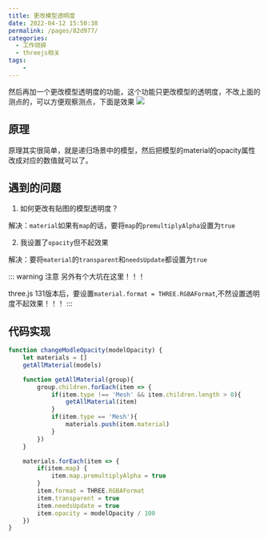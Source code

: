 ```yaml
---
title: 更改模型透明度
date: 2022-04-12 15:50:38
permalink: /pages/82d977/
categories:
  - 工作琐碎
  - threejs相关
tags:
    -
---
```

然后再加一个更改模型透明度的功能，这个功能只更改模型的透明度，不改上面的测点的，可以方便观察测点，下面是效果
![](https://daodaoblogpicgo.oss-cn-shanghai.aliyuncs.com/img/20210204123.gif)

## 原理
原理其实很简单，就是递归场景中的模型，然后把模型的material的opacity属性改成对应的数值就可以了。

## 遇到的问题
1. 如何更改有贴图的模型透明度？

解决：`material`如果有`map`的话，要将`map`的`premultiplyAlpha`设置为`true`

2. 我设置了`opacity`但不起效果

解决：要将`material`的`transparent`和`needsUpdate`都设置为`true`

::: warning 注意
另外有个大坑在这里！！！

three.js 131版本后，要设置`material.format = THREE.RGBAFormat`,不然设置透明度不起效果！！！
:::

## 代码实现
```js {18,20-23}
function changeModleOpacity(modelOpacity) {
    let materials = []
    getAllMaterial(models)

    function getAllMaterial(group){
        group.children.forEach(item => {
            if(item.type !== 'Mesh' && item.children.length > 0){
                getAllMaterial(item)
            }
            if(item.type == 'Mesh'){
                materials.push(item.material)
            }
        })
    }

    materials.forEach(item => {
        if(item.map) {
            item.map.premultiplyAlpha = true
        }
        item.format = THREE.RGBAFormat
        item.transparent = true
        item.needsUpdate = true
        item.opacity = modelOpacity / 100
    })
}
```